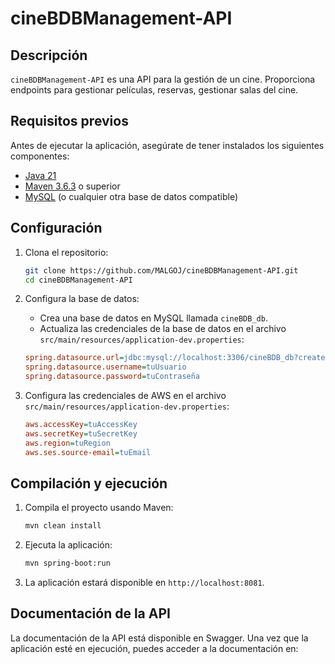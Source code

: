 # cineBDBManagement-API

## Descripción

`cineBDBManagement-API` es una API para la gestión de un cine. Proporciona endpoints para gestionar películas, reservas, gestionar salas del cine.

## Requisitos previos

Antes de ejecutar la aplicación, asegúrate de tener instalados los siguientes componentes:

- [Java 21](https://www.oracle.com/java/technologies/javase-jdk11-downloads.html) 
- [Maven 3.6.3](https://maven.apache.org/download.cgi) o superior
- [MySQL](https://dev.mysql.com/downloads/installer/) (o cualquier otra base de datos compatible)

## Configuración

1. Clona el repositorio:

    ```bash
    git clone https://github.com/MALGOJ/cineBDBManagement-API.git
    cd cineBDBManagement-API
    ```

2. Configura la base de datos:

    - Crea una base de datos en MySQL llamada `cineBDB_db`.
    - Actualiza las credenciales de la base de datos en el archivo `src/main/resources/application-dev.properties`:

    ```ini
    spring.datasource.url=jdbc:mysql://localhost:3306/cineBDB_db?createDatabaseIfNotExist=true
    spring.datasource.username=tuUsuario
    spring.datasource.password=tuContraseña
    ```

3. Configura las credenciales de AWS en el archivo `src/main/resources/application-dev.properties`:

    ```ini
    aws.accessKey=tuAccessKey
    aws.secretKey=tuSecretKey
    aws.region=tuRegion
    aws.ses.source-email=tuEmail
    ```

## Compilación y ejecución

1. Compila el proyecto usando Maven:

    ```bash
    mvn clean install
    ```

2. Ejecuta la aplicación:

    ```bash
    mvn spring-boot:run
    ```

3. La aplicación estará disponible en `http://localhost:8081`.

## Documentación de la API

La documentación de la API está disponible en Swagger. Una vez que la aplicación esté en ejecución, puedes acceder a la documentación en: